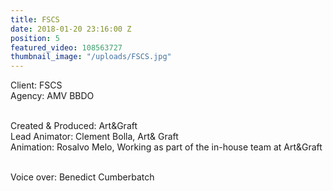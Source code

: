 ```yaml
---
title: FSCS
date: 2018-01-20 23:16:00 Z
position: 5
featured_video: 108563727
thumbnail_image: "/uploads/FSCS.jpg"
---
```


Client: FSCS<br>
Agency: AMV BBDO<br>

<br>Created & Produced: Art&Graft<br>
Lead Animator: Clement Bolla, Art& Graft<br>
Animation: Rosalvo Melo, Working as part of the in-house team at Art&Graft<br>

<br>Voice over: Benedict Cumberbatch<br>